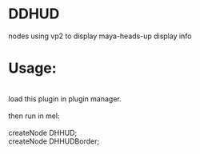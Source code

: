 # DDHUD
nodes using vp2 to display maya-heads-up display info
# Usage:
<br>load this plugin in plugin manager.</br>
<br>then run in mel:</br>
<br>createNode DHHUD;</br>
createNode DHHUDBorder;

